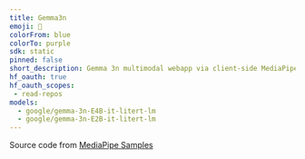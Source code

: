 ```yaml
---
title: Gemma3n
emoji: 🏢
colorFrom: blue
colorTo: purple
sdk: static
pinned: false
short_description: Gemma 3n multimodal webapp via client-side MediaPipe LLM API
hf_oauth: true
hf_oauth_scopes:
 - read-repos
models:
  - google/gemma-3n-E4B-it-litert-lm
  - google/gemma-3n-E2B-it-litert-lm
---
```

Source code from [MediaPipe Samples](https://github.com/google-ai-edge/mediapipe-samples/tree/main/examples/llm_inference/hugging_face_js)
